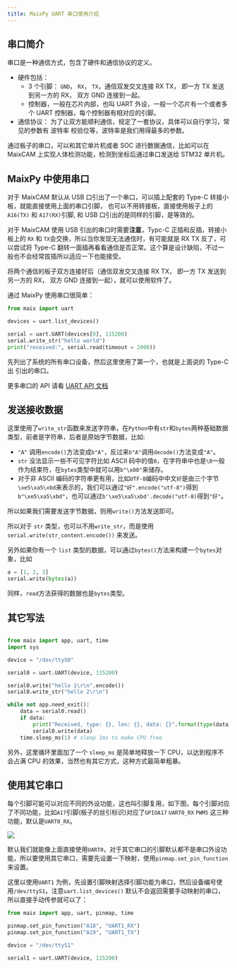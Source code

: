 ```yaml
---
title: MaixPy UART 串口使用介绍
---
```


## 串口简介

串口是一种通信方式，包含了硬件和通信协议的定义。

* 硬件包括：
  * 3 个引脚： `GND`， `RX`， `TX`，通信双发交叉连接 RX TX， 即一方 TX 发送到另一方的 RX， 双方 GND 连接到一起。
  * 控制器，一般在芯片内部，也叫 UART 外设，一般一个芯片有一个或者多个 UART 控制器，每个控制器有相对应的引脚。
* 通信协议： 为了让双方能顺利通信，规定了一套协议，具体可以自行学习，常见的参数有 波特率 校验位等，波特率是我们用得最多的参数。


通过板子的串口，可以和其它单片机或者 SOC 进行数据通信，比如可以在 MaixCAM 上实现人体检测功能，检测到坐标后通过串口发送给 STM32 单片机。

## MaixPy 中使用串口


对于 MaixCAM 默认从 USB 口引出了一个串口，可以插上配套的 Type-C 转接小板，就能直接使用上面的串口引脚，
也可以不用转接板，直接使用板子上的 `A16(TX)` 和 `A17(RX)`引脚, 和 USB 口引出的是同样的引脚，是等效的。


对于 MaixCAM 使用 USB 引出的串口时需要**注意**，Typc-C 正插和反插，转接小板上的 `RX` 和 `TX`会交换，所以当你发现无法通信时，有可能就是 RX TX 反了，可以尝试将 Type-C 翻转一面插再看看通信是否正常。这个算是设计缺陷，不过一般也不会经常拔插所以适应一下也能接受。

将两个通信的板子双方连接好后（通信双发交叉连接 RX TX， 即一方 TX 发送到另一方的 RX， 双方 GND 连接到一起），就可以使用软件了。


通过 MaixPy 使用串口很简单：

```python
from maix import uart

devices = uart.list_devices()

serial = uart.UART(devices[0], 115200)
serial.write_str("hello world")
print("received:", serial.read(timeout = 2000))
```

先列出了系统的所有串口设备，然后这里使用了第一个，也就是上面说的 Type-C 出 引出的串口。

更多串口的 API 请看 [UART API 文档](../../../api/maix/peripheral/uart.md)

## 发送接收数据

这里使用了`write_str`函数来发送字符串，在`Python`中有`str`和`bytes`两种基础数据类型，前者是字符串，后者是原始字节数据，比如:
* `"A"` 调用`encode()`方法变成`b"A"`，反过来`b"A"`调用`decode()`方法变成`"A"`。
* `str` 没法显示一些不可见字符比如 ASCII 码中的值`0`，在字符串中也是`\0`一般作为结束符，在`bytes`类型中就可以用`b"\x00"`来储存。
* 对于非 ASCII 编码的字符串更有用，比如`UTF-8`编码中中文`好`是由三个字节`\xe5\xa5\xbd`来表示的，我们可以通过`"好".encode("utf-8")`得到`b"\xe5\xa5\xbd"`，也可以通过`b'\xe5\xa5\xbd'.decode("utf-8)`得到`"好"`。

所以如果我们需要发送字节数据，则用`write()`方法发送即可。

所以对于 `str` 类型，也可以不用`write_str`，而是使用`serial.write(str_content.encode())` 来发送。

另外如果你有一个 `list` 类型的数据，可以通过`bytes()`方法来构建一个`bytes`对象，比如
```python
a = [1, 2, 3]
serial.write(bytes(a))
```

同样，`read`方法获得的数据也是`bytes`类型。

## 其它写法

```python

from maix import app, uart, time
import sys

device = "/dev/ttyS0"

serial0 = uart.UART(device, 115200)

serial0.write("hello 1\r\n".encode())
serial0.write_str("hello 2\r\n")

while not app.need_exit():
    data = serial0.read()
    if data:
        print("Received, type: {}, len: {}, data: {}".format(type(data), len(data), data))
        serial0.write(data)
    time.sleep_ms(1) # sleep 1ms to make CPU free
```

另外，这里循环里面加了一个 `sleep_ms` 是简单地释放一下 CPU，以达到程序不会占满 CPU 的效果，当然也有其它方式，这种方式最简单粗暴。


## 使用其它串口

每个引脚可能可以对应不同的外设功能，这也叫引脚复用，如下图，每个引脚对应了不同功能，比如`A17`引脚(板子的丝引标识)对应了`GPIOA17` `UART0_RX` `PWM5` 这三种功能，默认是`UART0_RX`。

![](http://wiki.sipeed.com/hardware/zh/lichee/assets/RV_Nano/intro/RV_Nano_3.jpg)


默认我们就能像上面直接使用`UART0`，对于其它串口的引脚默认都不是串口外设功能，所以要使用其它串口，需要先设置一下映射，使用`pinmap.set_pin_function`来设置。

这里以使用`UART1` 为例，先设置引脚映射选择引脚功能为串口，然后设备编号使用`/dev/ttyS1`，注意`uart.list_devices()` 默认不会返回需要手动映射的串口，所以直接手动传参就可以了：

```python
from maix import app, uart, pinmap, time

pinmap.set_pin_function("A18", "UART1_RX")
pinmap.set_pin_function("A19", "UART1_TX")

device = "/dev/ttyS1"

serial1 = uart.UART(device, 115200)
```










